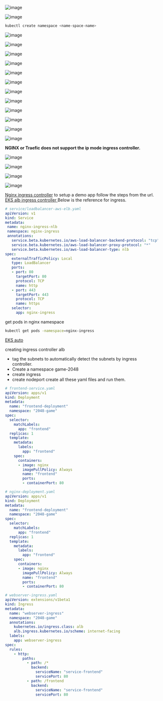 ![image](https://github.com/user-attachments/assets/6fb5d6de-b205-43b7-905b-b6d93fb0709d)

![image](https://github.com/user-attachments/assets/17f3bb09-b531-4cfc-8807-2b32d8f8be38)

```sh
kubectl create namespace <name-space-name>
```
![image](https://github.com/user-attachments/assets/ebd91545-d74e-4e04-bd3c-94a2de25a448)

![image](https://github.com/user-attachments/assets/f121db25-d06a-4bfb-b3af-7d4d55e35bbd)

![image](https://github.com/user-attachments/assets/b0af0c02-929f-4ea8-8f27-5b8d755a5f3e)

![image](https://github.com/user-attachments/assets/bdb08593-2ab7-4324-9160-84b5dd35825e)

![image](https://github.com/user-attachments/assets/7e3c25bf-15ef-4075-be7d-cfce891919fb)

![image](https://github.com/user-attachments/assets/8e414ba0-3a1b-46bd-af2f-02330fc31aa5)

![image](https://github.com/user-attachments/assets/1a5ad348-5084-4ccb-8924-9b6cfb75d2b4)

![image](https://github.com/user-attachments/assets/89d57e8a-87ee-4de5-97d3-7626af05fcff)

![image](https://github.com/user-attachments/assets/a8abf7eb-97b7-4b53-bd32-24282a2fe076)

![image](https://github.com/user-attachments/assets/b55cbc73-8a41-4e32-ac3a-af1812fb6d69)

![image](https://github.com/user-attachments/assets/79b6535a-0def-414d-9b59-2626b11c6ca6)

![image](https://github.com/user-attachments/assets/65bc9044-980b-40d1-b0ae-bd98b7502593)

<b> NGINX or Traefic does not support the ip mode ingress controller.</b>

![image](https://github.com/user-attachments/assets/017d2e61-c68a-4a73-8bb7-1a0b0f40a739)

![image](https://github.com/user-attachments/assets/8b2cce6f-25be-44d3-8b6e-b1a57d954d93)

![image](https://github.com/user-attachments/assets/cffa6704-e054-48de-986f-8fa1fb27973c)

![image](https://github.com/user-attachments/assets/ca74eddb-aaf4-48a9-a434-9b5f59efb9bc)



<a href="https://docs.nginx.com/nginx/deployment-guides/amazon-web-services/ingress-controller-elastic-kubernetes-services/"> Nginx ingress controller</a>
to setup a demo app follow the steps from the url.
<a href="https://aws.amazon.com/blogs/opensource/kubernetes-ingress-aws-alb-ingress-controller/"> EKS alb ingress controller </a>
Below is the reference for ingress.
```yaml
# service/loadbalancer-aws-elb.yaml
apiVersion: v1
kind: Service
metadata:
 name: nginx-ingress-nlb
 namespace: nginx-ingress
 annotations:
   service.beta.kubernetes.io/aws-load-balancer-backend-protocol: "tcp"
   service.beta.kubernetes.io/aws-load-balancer-proxy-protocol: "*"
   service.beta.kubernetes.io/aws-load-balancer-type: nlb
spec:
   externalTrafficPolicy: Local
   type: LoadBalancer
   ports:
   - port: 80
     targetPort: 80
     protocol: TCP
     name: http
   - port: 443
     targetPort: 443
     protocol: TCP
     name: https
   selector:
     app: nginx-ingress
```
get pods in nginx namespace
```sh
kubectl get pods -namespace=nginx-ingress
```

<a href="https://docs.aws.amazon.com/eks/latest/userguide/automode.html"> EKS auto</a>

creating ingress controller alb
- tag the subnets to automatically detect the subnets by ingress controller.
- Create a namespace game-2048
- create ingress
- create nodeport 
create all these yaml files and run them.
```yaml
# frontend-service.yaml
apiVersion: apps/v1
kind: Deployment
metadata:
  name: "frontend-deployment"
  namespace: "2048-game"
spec:
  selector:
    matchLabels:
      app: "frontend"
  replicas: 1
  template:
    metadata:
      labels:
        app: "frontend"
    spec:
      containers:
      - image: nginx
        imagePullPolicy: Always
        name: "frontend"
        ports:
        - containerPort: 80
```

```yaml
# nginx-deployment.yaml
apiVersion: apps/v1
kind: Deployment
metadata:
  name: "frontend-deployment"
  namespace: "2048-game"
spec:
  selector:
    matchLabels:
      app: "frontend"
  replicas: 1
  template:
    metadata:
      labels:
        app: "frontend"
    spec:
      containers:
      - image: nginx
        imagePullPolicy: Always
        name: "frontend"
        ports:
        - containerPort: 80
```

```yaml
# webserver-ingress.yaml
apiVersion: extensions/v1beta1
kind: Ingress
metadata:
  name: "webserver-ingress"
  namespace: "2048-game"
  annotations:
    kubernetes.io/ingress.class: alb
    alb.ingress.kubernetes.io/scheme: internet-facing
  labels:
    app: webserver-ingress
spec:
  rules:
    - http:
        paths:
          - path: /*
            backend:
              serviceName: "service-frontend"
              servicePort: 80
          - path: /frontend
            backend:
              serviceName: "service-frontend"
              servicePort: 80    
```


